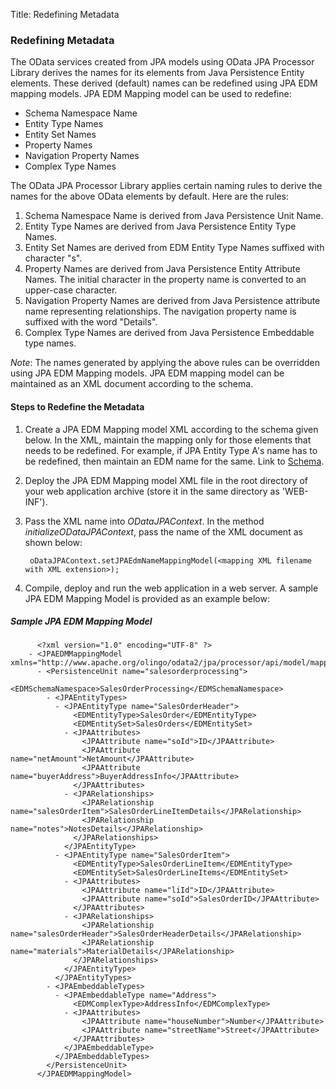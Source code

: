 Title: Redefining Metadata

### Redefining Metadata
The OData services created from JPA models using OData JPA Processor Library derives the names for its elements from Java Persistence Entity elements. These derived (default) names can be redefined using JPA EDM mapping models. JPA EDM Mapping model can be used to redefine:
* Schema Namespace Name
* Entity Type Names
* Entity Set Names	
* Property Names
* Navigation Property Names 
* Complex Type Names

The OData JPA Processor Library applies certain naming rules to derive the names for the above OData elements by default. Here are the rules:

1. Schema Namespace Name is derived from Java Persistence Unit Name.
2. Entity Type Names are derived from Java Persistence Entity Type Names.
3. Entity Set Names are derived from EDM Entity Type Names suffixed with character "s".
4. Property Names are derived from Java Persistence Entity Attribute Names. The initial character in the property name is converted to an upper-case character.
5. Navigation Property Names are derived from Java Persistence attribute name representing relationships. The navigation property name is suffixed with the word "Details".
6. Complex Type Names are derived from Java Persistence Embeddable type names.

*Note*: The names generated by applying the above rules can be overridden using JPA EDM Mapping models. JPA EDM mapping model can be maintained as an XML document according to the schema.

#### Steps to Redefine the Metadata

1. Create a JPA EDM Mapping model XML according to the schema given below. In the XML, maintain the mapping only for those elements that needs to be redefined. For example, if JPA Entity Type A's name has to be redefined, then maintain an EDM name for the same.
   Link to [Schema][1].
2. Deploy the JPA EDM Mapping model XML file in the root directory of your web application archive (store it in the same directory as 'WEB-INF').
3. Pass the XML name into *ODataJPAContext*. In the method *initializeODataJPAContext*, pass the name of the XML document as shown below:

		oDataJPAContext.setJPAEdmNameMappingModel(<mapping XML filename with XML extension>);
		
4. Compile, deploy and run the web application in a web server. A sample JPA EDM Mapping Model is provided as an example below:

##### Sample JPA EDM Mapping Model

		  <?xml version="1.0" encoding="UTF-8" ?> 
		- <JPAEDMMappingModel xmlns="http://www.apache.org/olingo/odata2/jpa/processor/api/model/mapping">
          - <PersistenceUnit name="salesorderprocessing">
		      <EDMSchemaNamespace>SalesOrderProcessing</EDMSchemaNamespace> 
			- <JPAEntityTypes>
		      - <JPAEntityType name="SalesOrderHeader">
		          <EDMEntityType>SalesOrder</EDMEntityType> 
		          <EDMEntitySet>SalesOrders</EDMEntitySet> 
		        - <JPAAttributes>
		            <JPAAttribute name="soId">ID</JPAAttribute> 
		            <JPAAttribute name="netAmount">NetAmount</JPAAttribute> 
		            <JPAAttribute name="buyerAddress">BuyerAddressInfo</JPAAttribute> 
		          </JPAAttributes>
		        - <JPARelationships>
		            <JPARelationship name="salesOrderItem">SalesOrderLineItemDetails</JPARelationship> 
		            <JPARelationship name="notes">NotesDetails</JPARelationship> 
		          </JPARelationships>
		        </JPAEntityType>
		      - <JPAEntityType name="SalesOrderItem">
		          <EDMEntityType>SalesOrderLineItem</EDMEntityType> 
		          <EDMEntitySet>SalesOrderLineItems</EDMEntitySet> 
		        - <JPAAttributes>
		            <JPAAttribute name="liId">ID</JPAAttribute> 
		            <JPAAttribute name="soId">SalesOrderID</JPAAttribute> 
		          </JPAAttributes>
		        - <JPARelationships>
		            <JPARelationship name="salesOrderHeader">SalesOrderHeaderDetails</JPARelationship> 
		            <JPARelationship name="materials">MaterialDetails</JPARelationship> 
		          </JPARelationships>
		        </JPAEntityType>
		      </JPAEntityTypes>
		    - <JPAEmbeddableTypes>
		      - <JPAEmbeddableType name="Address">
		          <EDMComplexType>AddressInfo</EDMComplexType> 
		        - <JPAAttributes>
		            <JPAAttribute name="houseNumber">Number</JPAAttribute> 
		            <JPAAttribute name="streetName">Street</JPAAttribute> 
		          </JPAAttributes>
		        </JPAEmbeddableType>
		      </JPAEmbeddableTypes>
		    </PersistenceUnit>
		  </JPAEDMMappingModel>

		 


  [1]: /resources/RedefiningTheMetadataSchema